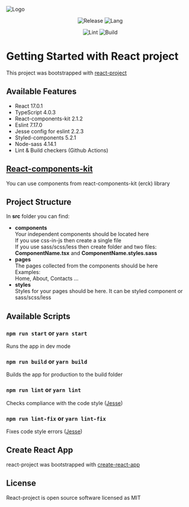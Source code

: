 ![Logo](https://user-images.githubusercontent.com/57585370/111341061-fa752980-869a-11eb-9933-e014a1503678.png)
<div align="center">

![Release](https://img.shields.io/github/v/release/Ermolaev-Inc/react-project)
![Lang](https://img.shields.io/github/languages/top/Ermolaev-Inc/react-project)


![Lint](https://github.com/Ermolaev-Inc/react-project/actions/workflows/lint.yml/badge.svg)
![Build](https://github.com/Ermolaev-Inc/react-project/actions/workflows/build.yml/badge.svg)

</div>

# Getting Started with React project
This project was bootstrapped with [react-project](https://github.com/Ermolaev-Inc/react-project)

## Available Features
- React 17.0.1
- TypeScript 4.0.3
- React-components-kit 2.1.2 
- Eslint 7.17.0
- Jesse config for eslint 2.2.3
- Styled-components 5.2.1
- Node-sass 4.14.1
- Lint & Build checkers (Github Actions)

## [React-components-kit](https://github.com/Ermolaev-Inc/react-components-kit)
You can use components from react-components-kit (erck) library

## Project Structure
In **src** folder you can find:
- **components** <br>
  Your independent components should be located here <br>
  If you use css-in-js then create a single file <br>
  If you use sass/scss/less then create folder and two files: <br> 
  **ComponentName.tsx** and **ComponentName.styles.sass**
- **pages** <br>
  The pages collected from the components should be here <br>
  Examples: <br>
  Home, About, Contacts ...
- **styles** <br>
  Styles for your pages should be here. It can be styled component or sass/scss/less
  
## Available Scripts
### `npm run start` or `yarn start`
Runs the app in dev mode

### `npm run build` or `yarn build`
Builds the app for production to the build folder

### `npm run lint` or `yarn lint`
Checks compliance with the code style ([Jesse](https://github.com/ErmolaevID/Jesse))

### `npm run lint-fix` or `yarn lint-fix`
Fixes code style errors ([Jesse](https://github.com/ErmolaevID/Jesse))

## Create React App
react-project was bootstrapped with [create-react-app](https://github.com/facebook/create-react-app)

## License
React-project is open source software licensed as MIT
